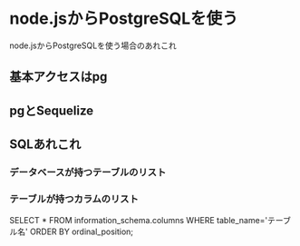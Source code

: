 # node.jsからPostgreSQLを使う

node.jsからPostgreSQLを使う場合のあれこれ

## 基本アクセスはpg

## pgとSequelize

## SQLあれこれ

### データベースが持つテーブルのリスト

### テーブルが持つカラムのリスト

SELECT * FROM information_schema.columns WHERE table_name='テーブル名' ORDER BY ordinal_position;

